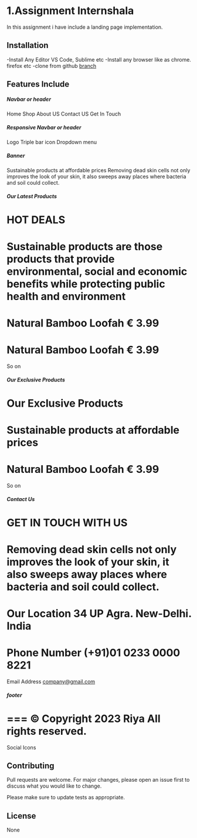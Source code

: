 # 1.Assignment Internshala

In this assignment i have include a landing page implementation.

## Installation

-Install Any Editor VS Code, Sublime etc
-Install any browser like as chrome. firefox etc
-clone from github [branch](https://github.com/RiyaYadavDev/Company_Assignment.git)

## Features Include

##### Navbar or header
Home
Shop
About US
Contact US
Get In Touch

##### Responsive Navbar or header
Logo
Triple bar icon
Dropdown menu

##### Banner
Sustainable products at affordable prices
Removing dead skin cells not only improves the look of your skin, it also sweeps away places where bacteria and soil could collect.

##### Our Latest Products
HOT DEALS
===
Sustainable products are those products that provide environmental, social and economic benefits while protecting public health and environment
===
Natural Bamboo Loofah
€ 3.99
===
Natural Bamboo Loofah
€ 3.99
===
So on

##### Our Exclusive Products
Our Exclusive Products
===
Sustainable products at affordable prices
===
Natural Bamboo Loofah
€ 3.99
===
So on

##### Contact Us
GET IN TOUCH WITH US
===
Removing dead skin cells not only improves the look of your skin, it also sweeps away places where bacteria and soil could collect.
===
Our Location
34 UP Agra. New-Delhi. India
===
Phone Number
(+91)01 0233 0000 8221
===
Email Address
company@gmail.com

##### footer
===
© Copyright 2023 Riya All rights reserved.
===
Social Icons

## Contributing

Pull requests are welcome. For major changes, please open an issue first
to discuss what you would like to change.

Please make sure to update tests as appropriate.

## License

None


